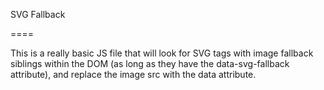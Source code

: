 SVG Fallback 

====

This is a really basic JS file that will look for SVG tags with image fallback siblings within the DOM (as long as they have the data-svg-fallback attribute), and replace the image src with the data attribute.
